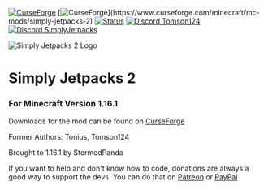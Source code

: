 [![CurseForge](http://cf.way2muchnoise.eu/simply-jetpacks-2.svg)](https://www.curseforge.com/minecraft/mc-mods/simply-jetpacks-2)
[![CurseForge](http://cf.way2muchnoise.eu/versions/simply-jetpacks-2.svg?)](https://www.curseforge.com/minecraft/mc-mods/simply-jetpacks-2)
[![Status](https://img.shields.io/badge/Status-In_Development-orange.svg)](https://github.com/Tomson124/SimplyJetpacks2)
[![Discord Tomson124](https://img.shields.io/badge/Discord-Tomson124-738bd7.svg?style=flat-square)](https://discord.gg/CcbJjRh)
[![Discord SimplyJetpacks](https://img.shields.io/badge/Discord-SimplyJetpacks-738bd7.svg?style=flat-square)](https://discord.gg/v5qJysC)

![Simply Jetpacks 2 Logo](https://raw.githubusercontent.com/Tomson124/SimplyJetpacks-2/1.12/src/main/resources/assets/simplyjetpacks/logo.png "Simply Jetpacks 2 Logo")

# Simply Jetpacks 2
### For Minecraft Version 1.16.1

Downloads for the mod can be found on [CurseForge](https://www.curseforge.com/minecraft/mc-mods/simply-jetpacks-2 "CurseForge - Simply Jetpacks 2")

Former Authors: Tonius, Tomson124

Brought to 1.16.1 by StormedPanda

If you want to help and don't know how to code, donations are always a good way to support the devs.
You can do that on [Patreon](https://www.patreon.com/Tomson124 "Tomson124 Patreon") or [PayPal](https://www.paypal.me/Tomson124 "Tomson124 PayPal")
